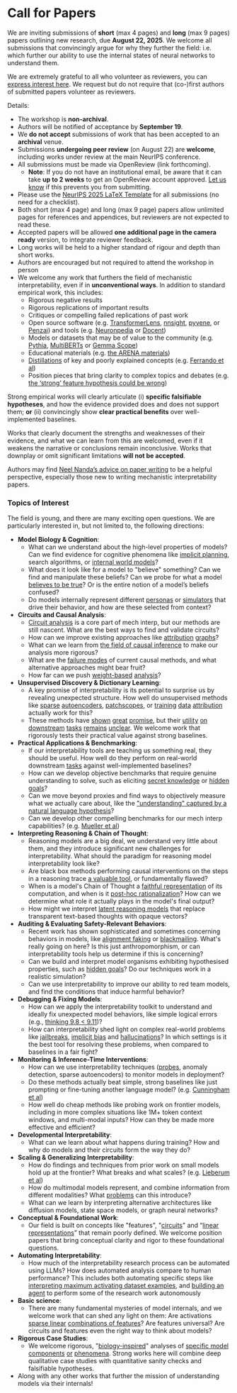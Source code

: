 # Call for Papers
We are inviting submissions of **short** (max 4 pages) and **long** (max 9 pages) papers outlining new research, due **August 22, 2025**. We welcome all submissions that convincingly argue for why they further the field: i.e. which further our ability to use the internal states of neural networks to understand them. 

We are extremely grateful to all who volunteer as reviewers, you can [express interest here](https://www.google.com/url?q=https://docs.google.com/forms/d/e/1FAIpQLSdiw1SJllzoTz_nqzDTzTOGb9DV3W_truQyh-WvYj_QGIi7Mg/viewform?usp%3Ddialog&sa=D&source=editors&ust=1753593824923227&usg=AOvVaw2WEV-J3rUoqC9unH9YX3JD). We request but do not require that (co-)first authors of submitted papers volunteer as reviewers. 

Details: 
* The workshop is **non-archival**.
* Authors will be notified of acceptance by **September 19**.
* We **do not accept** submissions of work that has been accepted to an **archival** venue.
* Submissions **undergoing peer review** (on August 22) are **welcome**, including works under review at the main NeurIPS conference.
* All submissions must be made via OpenReview (link forthcoming).
  * **Note**: If you do not have an institutional email, be aware that it can take **up to 2 weeks** to get an OpenReview account approved. [Let us know](mailto:neurips2025@mechinterpworkshop.com) if this prevents you from submitting.
* Please use the [NeurIPS 2025 LaTeX Template](https://www.google.com/url?q=https://media.neurips.cc/Conferences/NeurIPS2025/Styles.zip&sa=D&source=editors&ust=1753593824926624&usg=AOvVaw3FnOmcwqU0KwPsTBXLv3ub) for all submissions (no need for a checklist).
* Both short (max 4 page) and long (max 9 page) papers allow unlimited pages for references and appendices, but reviewers are not expected to read these.
* Accepted papers will be allowed **one additional page in the camera ready** version, to integrate reviewer feedback.
* Long works will be held to a higher standard of rigour and depth than short works.
* Authors are encouraged but not required to attend the workshop in person
* We welcome any work that furthers the field of mechanistic interpretability, even if in **unconventional ways**. In addition to standard empirical work, this includes:
  * Rigorous negative results
  * Rigorous replications of important results
  * Critiques or compelling failed replications of past work
  * Open source software (e.g. [TransformerLens](https://www.google.com/url?q=https://github.com/neelnanda-io/TransformerLens&sa=D&source=editors&ust=1753593824929834&usg=AOvVaw2d1VI2118uCvfMFRJs9egd), [nnsight](https://www.google.com/url?q=https://github.com/ndif-team/nnsight&sa=D&source=editors&ust=1753593824930023&usg=AOvVaw0SDu5AmVro60x1cHdasnAq), [pyvene](https://www.google.com/url?q=https://github.com/stanfordnlp/pyvene/tree/main/pyvene/models/mlp&sa=D&source=editors&ust=1753593824930240&usg=AOvVaw2-xPShNjL3vDpmEcDqA2UC), or [Penzai](https://www.google.com/url?q=https://github.com/google-deepmind/penzai&sa=D&source=editors&ust=1753593824930508&usg=AOvVaw0s2m_atYVkfCOvF-spTJEU)) and tools (e.g. [Neuronpedia](https://www.google.com/url?q=http://neuronpedia.org&sa=D&source=editors&ust=1753593824930721&usg=AOvVaw2W-RToBCAwNbeRUyR7MhzP) or [Docent](https://www.google.com/url?q=https://transluce.org/introducing-docent&sa=D&source=editors&ust=1753593824930967&usg=AOvVaw1QeFvSXa0d58TzITyZHcu8))
  * Models or datasets that may be of value to the community (e.g. [Pythia](https://www.google.com/url?q=https://arxiv.org/abs/2304.01373&sa=D&source=editors&ust=1753593824931394&usg=AOvVaw3UU0lGhpEfwfZGkjkHs5AZ), [MultiBERTs](https://www.google.com/url?q=https://arxiv.org/abs/2106.16163&sa=D&source=editors&ust=1753593824931552&usg=AOvVaw3x4TkK8TccVgyShtNQ7rxT) or [Gemma Scope](https://www.google.com/url?q=https://arxiv.org/abs/2408.05147&sa=D&source=editors&ust=1753593824931717&usg=AOvVaw3uil1oivGOG95Va4THBzEv))
  * Educational materials (e.g. [the ARENA materials](https://www.google.com/url?q=https://arena3-chapter1-transformer-interp.streamlit.app/&sa=D&source=editors&ust=1753593824932121&usg=AOvVaw3YqFzt7SVnM2OUyFKecY6c))
  * [Distillations](https://www.google.com/url?q=https://distill.pub/2017/research-debt/&sa=D&source=editors&ust=1753593824932404&usg=AOvVaw0TUD-3VI4L3AsvhwG4j21L) of key and poorly explained concepts (e.g. [Ferrando et al](https://www.google.com/url?q=https://arxiv.org/abs/2405.00208&sa=D&source=editors&ust=1753593824932750&usg=AOvVaw21Bjy6Y1kcutqNQn4XPMXt))
  * Position pieces that bring clarity to complex topics and debates (e.g. [the ‘strong’ feature hypothesis could be wrong](https://www.google.com/url?q=https://www.alignmentforum.org/posts/tojtPCCRpKLSHBdpn/the-strong-feature-hypothesis-could-be-wrong&sa=D&source=editors&ust=1753593824933442&usg=AOvVaw35sDup9MB1ph42z0G4qzCA))

Strong empirical works will clearly articulate (i) **specific falsifiable hypotheses**, and how the evidence provided does and does not support them; **or** (ii) convincingly show **clear practical benefits** over well-implemented baselines. 

Works that clearly document the strengths and weaknesses of their evidence, and what we can learn from this are welcomed, even if it weakens the narrative or conclusions remain inconclusive. Works that downplay or omit significant limitations **will not be accepted**. 

Authors may find [Neel Nanda’s advice on paper writing](https://www.google.com/url?q=https://www.alignmentforum.org/posts/eJGptPbbFPZGLpjsp/highly-opinionated-advice-on-how-to-write-ml-papers&sa=D&source=editors&ust=1753593824935964&usg=AOvVaw2CubDXgJ6hFv0Awl7xw7D2) to be a helpful perspective, especially those new to writing mechanistic interpretability papers. 
### Topics of Interest
The field is young, and there are many exciting open questions. We are particularly interested in, but not limited to, the following directions: 
* **Model Biology & Cognition**:
  * What can we understand about the high-level properties of models? Can we find evidence for cognitive phenomena like [implicit planning](https://www.google.com/url?q=https://transformer-circuits.pub/2025/attribution-graphs/biology.html%23dives-poems&sa=D&source=editors&ust=1753593824937743&usg=AOvVaw10t9qHLGzRNCgeV9hcc0gJ), search algorithms, or [internal world models](https://www.google.com/url?q=https://arxiv.org/abs/2210.13382&sa=D&source=editors&ust=1753593824938045&usg=AOvVaw1t31qm1sSIVe8FVl6S8CWN)?
  * What does it look like for a model to "believe" something? Can we find and manipulate these beliefs? Can we probe for what a model [believes to be true](https://www.google.com/url?q=https://arxiv.org/abs/2310.06824&sa=D&source=editors&ust=1753593824938642&usg=AOvVaw1RPfZSoO82Bp3hepDTEPSR)? Or is the entire notion of a model’s beliefs confused?
  * Do models internally represent different [personas](https://www.google.com/url?q=https://arxiv.org/abs/2406.12094&sa=D&source=editors&ust=1753593824939128&usg=AOvVaw3O4RONMYygznxPifUDgAoL) or [simulators](https://www.google.com/url?q=https://www.nature.com/articles/s41586-023-06647-8&sa=D&source=editors&ust=1753593824939331&usg=AOvVaw20OgOVh_3nxFwgMGPSkXds) that drive their behavior, and how are these selected from context?
* **Circuits and Causal Analysis**:
  * [Circuit analysis](https://www.google.com/url?q=https://distill.pub/2020/circuits/zoom-in/&sa=D&source=editors&ust=1753593824939965&usg=AOvVaw3Udzq8Enopz7xWqnug8ewm) is a core part of mech interp, but our methods are still nascent. What are the best ways to find and validate circuits?
  * How can we improve existing approaches like [attribution](https://www.google.com/url?q=https://arxiv.org/abs/2406.11944&sa=D&source=editors&ust=1753593824940640&usg=AOvVaw3sAsv8P98NE7foULzRgplP) [graphs](https://www.google.com/url?q=https://transformer-circuits.pub/2025/attribution-graphs/methods.html&sa=D&source=editors&ust=1753593824940869&usg=AOvVaw0P6JkJTdsCq2vlsxk0ezBA)?
  * What can we learn from [the field of causal inference](https://www.google.com/url?q=https://arxiv.org/abs/2407.04690&sa=D&source=editors&ust=1753593824941231&usg=AOvVaw04LsydWj2pyfpRoS47cQnk) to make our analysis more rigorous?
  * What are the [failure modes](https://www.google.com/url?q=https://arxiv.org/abs/2307.15771&sa=D&source=editors&ust=1753593824941653&usg=AOvVaw0fqol2M_ZfjpEriBfXeBWe) of current causal methods, and what alternative approaches might bear fruit?
  * How far can we push [weight-based](https://www.google.com/url?q=https://arxiv.org/abs/2301.05217&sa=D&source=editors&ust=1753593824942157&usg=AOvVaw2RiIwgaVa1X2K5yANyTTnO) [analysis](https://www.google.com/url?q=https://arxiv.org/abs/2410.08417&sa=D&source=editors&ust=1753593824942320&usg=AOvVaw1A1g_-C_9-22i81CsHN1T9)?
* **Unsupervised Discovery & Dictionary Learning**:
  * A key promise of interpretability is its potential to surprise us by revealing unexpected structure. How well do unsupervised methods like [sparse](https://www.google.com/url?q=https://arxiv.org/abs/2103.15949&sa=D&source=editors&ust=1753593824943207&usg=AOvVaw2kChBy6yKMAjAo3HcTXhmZ) [autoencoders](https://www.google.com/url?q=https://transformer-circuits.pub/2023/monosemantic-features&sa=D&source=editors&ust=1753593824943415&usg=AOvVaw0bgv-ez1CaG0F9J9mQxm3K), [patch](https://www.google.com/url?q=https://arxiv.org/abs/2401.06102&sa=D&source=editors&ust=1753593824943564&usg=AOvVaw3NGnvQRKXBhSFDjxN0dALR)[scopes](https://www.google.com/url?q=https://arxiv.org/abs/2403.10949v2&sa=D&source=editors&ust=1753593824943678&usg=AOvVaw29QpCkJA6AuH95FHKy6vSC), or [training](https://www.google.com/url?q=https://proceedings.mlr.press/v70/koh17a?ref%3Dhttps://githubhelp.com&sa=D&source=editors&ust=1753593824943880&usg=AOvVaw2-xquW_pK1kGEkyZg-_vH7) [data](https://www.google.com/url?q=https://arxiv.org/abs/2308.03296&sa=D&source=editors&ust=1753593824944035&usg=AOvVaw2qTOnSD9ccCcCqFp5vDLSu) [attribution](https://www.google.com/url?q=https://arxiv.org/abs/2205.11482&sa=D&source=editors&ust=1753593824944200&usg=AOvVaw3nfgRT-jB8B1pLLgIAgQFw) actually work for this?
  * These methods have [shown](https://www.google.com/url?q=https://transformer-circuits.pub/2024/scaling-monosemanticity/index.html&sa=D&source=editors&ust=1753593824944601&usg=AOvVaw311Ns8SA-VzzdXRaWRB_D2) [great](https://www.google.com/url?q=https://transformer-circuits.pub/2025/attribution-graphs/biology.html&sa=D&source=editors&ust=1753593824944815&usg=AOvVaw0eIwUZm1IqZvWUifzOP4AQ) [promise](https://www.google.com/url?q=https://arxiv.org/abs/2503.10965&sa=D&source=editors&ust=1753593824944966&usg=AOvVaw04fz0ckuImvotGuCESdppV), but their [utility](https://www.google.com/url?q=https://arxiv.org/abs/2502.16681&sa=D&source=editors&ust=1753593824945139&usg=AOvVaw12bkt9LGgz3tRJE7OQO62S) [on](https://www.google.com/url?q=https://www.tilderesearch.com/blog/sieve&sa=D&source=editors&ust=1753593824945280&usg=AOvVaw0NmDgI63p85i1MaEt37MeY) [downstream](https://www.google.com/url?q=https://arxiv.org/abs/2501.17148&sa=D&source=editors&ust=1753593824945465&usg=AOvVaw2JllVraWuEU4TQf3P12uPp) [tasks](https://www.google.com/url?q=https://transformer-circuits.pub/2024/features-as-classifiers/index.html&sa=D&source=editors&ust=1753593824945686&usg=AOvVaw2rHB_rduyvZ_BoeIa3RKBb) [remains](https://www.google.com/url?q=https://arxiv.org/abs/2502.04382&sa=D&source=editors&ust=1753593824945888&usg=AOvVaw1TG-PIml5cnDC_9V4_y84S) [unclear](https://www.google.com/url?q=https://www.alignmentforum.org/posts/4uXCAJNuPKtKBsi28/negative-results-for-saes-on-downstream-tasks&sa=D&source=editors&ust=1753593824946162&usg=AOvVaw36QmsZL3giME-uTjHJpyCO). We welcome work that rigorously tests their practical value against strong baselines.
* **Practical Applications & Benchmarking**:
  * If our interpretability tools are teaching us something real, they should be useful. How well do they perform on real-world downstream [tasks](https://www.google.com/url?q=https://www.lesswrong.com/posts/wGRnzCFcowRCrpX4Y/downstream-applications-as-validation-of-interpretability&sa=D&source=editors&ust=1753593824947349&usg=AOvVaw0aJsxd1RawuNndTiwo8DeW) against well-implemented baselines?
  * How can we develop objective benchmarks that require genuine understanding to solve, such as eliciting [secret knowledge](https://www.google.com/url?q=https://arxiv.org/abs/2505.14352&sa=D&source=editors&ust=1753593824947988&usg=AOvVaw1O2HlhT8Gd9P0hFMvNiAB2) or [hidden goals](https://www.google.com/url?q=https://arxiv.org/abs/2503.10965&sa=D&source=editors&ust=1753593824948171&usg=AOvVaw0O6eb9Vr71DRyFUXBYcukD)?
  * Can we move beyond proxies and find ways to objectively measure what we actually care about, like the ["understanding" captured by a natural language hypothesis](https://www.google.com/url?q=https://arxiv.org/abs/2502.04382&sa=D&source=editors&ust=1753593824948787&usg=AOvVaw1mZ2OqQ9Shh0X5gbwd1BWv)?
  * Can we develop other compelling benchmarks for our mech interp capabilities? (e.g. [Mueller et al](https://www.google.com/url?q=https://arxiv.org/abs/2504.13151&sa=D&source=editors&ust=1753593824949273&usg=AOvVaw3nQcQVD3RzwJNxzFdnLTVM))
* **Interpreting Reasoning & Chain of Thought**:
  * Reasoning models are a big deal, we understand very little about them, and they introduce significant new challenges for interpretability. What should the paradigm for reasoning model interpretability look like?
  * Are black box methods performing causal interventions on the steps in a reasoning trace [a valuable tool](https://www.google.com/url?q=https://arxiv.org/abs/2506.19143&sa=D&source=editors&ust=1753593824950690&usg=AOvVaw2TCicZcJD8q0MgN3uBwKZu), or fundamentally flawed?
  * When is a model's Chain of Thought a [faithful representation](https://www.google.com/url?q=https://arxiv.org/abs/2305.04388&sa=D&source=editors&ust=1753593824951155&usg=AOvVaw2lNgkVMLvhtceKkx0YUzO0) of its computation, and when is it [post-hoc rationalization](https://www.google.com/url?q=https://arxiv.org/abs/2503.08679&sa=D&source=editors&ust=1753593824951456&usg=AOvVaw0bOgEE73P5IOUELfCFTuPa)? How can we determine what role it actually plays in the model's final output?
  * How might we interpret [latent reasoning models](https://www.google.com/url?q=https://arxiv.org/abs/2412.06769&sa=D&source=editors&ust=1753593824951971&usg=AOvVaw3e7yIJkV06g-bgL8m90qCP) that replace transparent text-based thoughts with opaque vectors?
* **Auditing & Evaluating Safety-Relevant Behaviors**:
  * Recent work has shown sophisticated and sometimes concerning behaviors in models, like [alignment faking](https://www.google.com/url?q=https://arxiv.org/abs/2412.14093&sa=D&source=editors&ust=1753593824952877&usg=AOvVaw1eDyJwZeRRs3eYbFiW403Y) or [blackmailing](https://www.google.com/url?q=https://www.anthropic.com/research/agentic-misalignment&sa=D&source=editors&ust=1753593824953085&usg=AOvVaw2nAu1ufCTSATfMW19EIl5Z). What's really going on here? Is this just anthropomorphism, or can interpretability tools help us determine if this is concerning?
  * Can we build and interpret model organisms exhibiting hypothesised properties, such as [hidden goals](https://www.google.com/url?q=https://arxiv.org/abs/2503.10965&sa=D&source=editors&ust=1753593824953925&usg=AOvVaw0iOJD-jpymB9L6iF1ZSJnl)? Do our techniques work in a realistic simulation?
  * Can we use interpretability to improve our ability to red team models, and find the conditions that induce harmful behavior?
* **Debugging & Fixing Models**:
  * How can we apply the interpretability toolkit to understand and ideally fix unexpected model behaviors, like simple logical errors (e.g., [thinking 9.8 < 9.11](https://www.google.com/url?q=https://transluce.org/observability-interface&sa=D&source=editors&ust=1753593824955433&usg=AOvVaw2zrMhLlvmULclxNkl60h9v))?
  * How can interpretability shed light on complex real-world problems like [jailbreaks](https://www.google.com/url?q=https://transformer-circuits.pub/2025/attribution-graphs/biology.html%23dives-jailbreak&sa=D&source=editors&ust=1753593824955955&usg=AOvVaw1S3aXBqSB9I_J1-ccyVeoQ), [implicit bias](https://www.google.com/url?q=https://arxiv.org/abs/2506.10922&sa=D&source=editors&ust=1753593824956150&usg=AOvVaw38CPDwbXr_IKNrLLiIs4p-) and [hallucinations](https://www.google.com/url?q=https://arxiv.org/abs/2411.14257&sa=D&source=editors&ust=1753593824956363&usg=AOvVaw1RBdFPYJEiR2SEfhYwTe7E)? In which settings is it the best tool for resolving these problems, when compared to baselines in a fair fight?
* **Monitoring & Inference-Time Interventions**:
  * How can we use interpretability techniques ([probes](https://www.google.com/url?q=https://arxiv.org/abs/2102.12452&sa=D&source=editors&ust=1753593824957344&usg=AOvVaw1E9k3Vym4OnC7ILq_CCP8v), anomaly detection, sparse autoencoders) to monitor models in deployment?
  * Do these methods actually beat simple, strong baselines like just prompting or fine-tuning another language model? (e.g. [Cunningham et al](https://www.google.com/url?q=https://alignment.anthropic.com/2025/cheap-monitors/&sa=D&source=editors&ust=1753593824958176&usg=AOvVaw0eZTGYEzH128o6EVexgEnx))
  * How well do cheap methods like probing work on frontier models, including in more complex situations like 1M+ token context windows, and multi-modal inputs? How can they be made more effective and efficient?
* **Developmental Interpretability**:
  * What can we learn about what happens during training? How and why do models and their circuits form the way they do?
* **Scaling & Generalizing Interpretability**:
  * How do findings and techniques from prior work on small models hold up at the frontier? What breaks and what scales? (e.g. [Lieberum et al](https://www.google.com/url?q=https://arxiv.org/abs/2307.09458&sa=D&source=editors&ust=1753593824960639&usg=AOvVaw06eKQCvJ7a_7KvzlsjhtfJ))
  * How do multimodal models represent, and combine information from different modalities? What [problems](https://www.google.com/url?q=https://openreview.net/pdf?id%3DVUhRdZp8ke&sa=D&source=editors&ust=1753593824961146&usg=AOvVaw08torG-nuQgvWPMgKuD19X) can this introduce?
  * What can we learn by interpreting alternative architectures like diffusion models, state space models, or graph neural networks?
* **Conceptual & Foundational Work**:
  * Our field is built on concepts like "features", "[circuits](https://www.google.com/url?q=https://distill.pub/2020/circuits/zoom-in/&sa=D&source=editors&ust=1753593824962370&usg=AOvVaw0xpvHIomU9zXEtbC_-vHR1)" and “[linear representations](https://www.google.com/url?q=https://transformer-circuits.pub/2024/july-update/index.html%23linear-representations&sa=D&source=editors&ust=1753593824962649&usg=AOvVaw0Yggsjz7y31d-ZnhIeGWHZ)” that remain poorly defined. We welcome position papers that bring conceptual clarity and rigor to these foundational questions.
* **Automating Interpretability**:
  * How much of the interpretability research process can be automated using LLMs? How does automated analysis compare to human performance? This includes both automating specific steps like [interpreting maximum activating dataset examples](https://www.google.com/url?q=https://openaipublic.blob.core.windows.net/neuron-explainer/paper/index.html&sa=D&source=editors&ust=1753593824964374&usg=AOvVaw2I3q-DwhgTeVVStWAigSdE), and [building an agent](https://www.google.com/url?q=https://arxiv.org/abs/2404.14394&sa=D&source=editors&ust=1753593824964594&usg=AOvVaw0DTFirBnanyVkHQgj6pdoo) to perform some of the research work autonomously
* **Basic science**:
  * There are many fundamental mysteries of model internals, and we welcome work that can shed any light on them: Are activations [sparse linear](https://www.google.com/url?q=https://arxiv.org/abs/1601.03764&sa=D&source=editors&ust=1753593824965596&usg=AOvVaw1Ng3bv1gHa2hWGqgUdQIqN) [combinations of features](https://www.google.com/url?q=https://transformer-circuits.pub/2022/toy_model/index.html&sa=D&source=editors&ust=1753593824965851&usg=AOvVaw2VTipqu_9lQmJQsmN8SCQl)? Are features universal? Are circuits and features even the right way to think about models?
* **Rigorous Case Studies**:
  * We welcome rigorous, "[biology-inspired](https://www.google.com/url?q=https://distill.pub/2020/circuits/curve-circuits/&sa=D&source=editors&ust=1753593824966768&usg=AOvVaw2DGh-_tjtMBMffreXmRZ8U)" analyses of [specific model](https://www.google.com/url?q=https://arxiv.org/abs/2310.04625&sa=D&source=editors&ust=1753593824966995&usg=AOvVaw0fg8rMotWyPuKcD078EZ0A) [components](https://www.google.com/url?q=https://transformer-circuits.pub/2024/scaling-monosemanticity/index.html&sa=D&source=editors&ust=1753593824967219&usg=AOvVaw3WfBnqC2Vx8FBqvby2lzzr) [or](https://www.google.com/url?q=https://arxiv.org/abs/2305.01610&sa=D&source=editors&ust=1753593824967371&usg=AOvVaw1FLEVpP3DQrJ_D5czY1_8h) [phenomena](https://www.google.com/url?q=https://arxiv.org/abs/2306.09346&sa=D&source=editors&ust=1753593824967552&usg=AOvVaw3M3tRnKBQCV7htZUqe58aR). Strong works here will combine deep qualitative case studies with quantitative sanity checks and falsifiable hypotheses.
* Along with any other works that further the mission of understanding models via their internals!